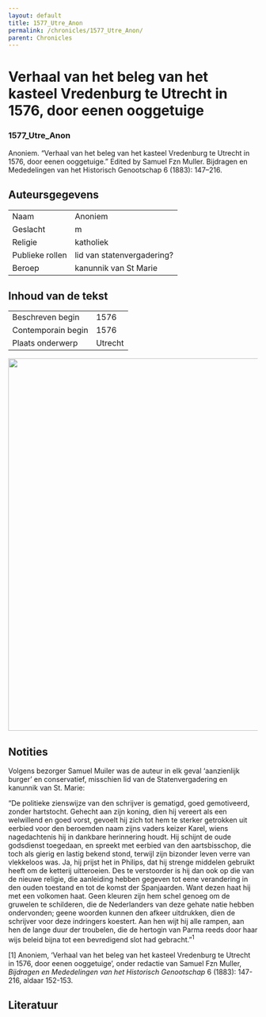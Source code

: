 ```yaml
---
layout: default
title: 1577_Utre_Anon
permalink: /chronicles/1577_Utre_Anon/
parent: Chronicles
--- 
```



# Verhaal van het beleg van het kasteel Vredenburg te Utrecht in 1576, door eenen ooggetuige 

### 1577_Utre_Anon 

Anoniem. “Verhaal van het beleg van het kasteel Vredenburg te Utrecht in 1576, door eenen ooggetuige.” Edited by Samuel Fzn Muller. Bijdragen en Mededelingen van het Historisch Genootschap 6 (1883): 147–216. 

## Auteursgegevens 

| | | 
| --------------- | --------------- | 
| Naam |  Anoniem | 
| Geslacht | m | 
| Religie | katholiek | 
| Publieke rollen | lid van statenvergadering? | 
| Beroep | kanunnik van St Marie | 

## Inhoud van de tekst 

| | | 
| --------------- | --------------- | 
| Beschreven begin | 1576 | 
| Contemporain begin | 1576 | 
| Plaats onderwerp | Utrecht | 

[<img src="..\..\barplots_chronicles\1577_Utre_Anon.jpg" width="750"/>](..\..\barplots_chronicles\1577_Utre_Anon.jpg) 

## Notities 

Volgens bezorger Samuel Muiler was de auteur in elk geval ‘aanzienlijk burger’
en conservatief, misschien lid van de Statenvergadering en kanunnik van St.
Marie:

“De politieke zienswijze van den schrijver is gematigd, goed gemotiveerd,
zonder hartstocht. Gehecht aan zijn koning, dien hij vereert als een
welwillend en goed vorst, gevoelt hij zich tot hem te sterker getrokken uit
eerbied voor den beroemden naam zijns vaders keizer Karel, wiens nagedachtenis
hij in dankbare herinnering houdt. Hij schijnt de oude godsdienst toegedaan,
en spreekt met eerbied van den aartsbisschop, die toch als gierig en lastig
bekend stond, terwijl zijn bizonder leven verre van vlekkeloos was. Ja, hij
prijst het in Philips, dat hij strenge middelen gebruikt heeft om de ketterij
uitteroeien. Des te verstoorder is hij dan ook op die van de nieuwe religie,
die aanleiding hebben gegeven tot eene verandering in den ouden toestand en
tot de komst der Spanjaarden. Want dezen haat hij met een volkomen haat. Geen
kleuren zijn hem schel genoeg om de gruwelen te schilderen, die de
Nederlanders van deze gehate natie hebben ondervonden; geene woorden kunnen
den afkeer uitdrukken, dien de schrijver voor deze indringers koestert. Aan
hen wijt hij alle rampen, aan hen de lange duur der troubelen, die de hertogin
van Parma reeds door haar wijs beleid bijna tot een bevredigend slot had
gebracht.”<sup>1</sup>

[1] Anoniem, ‘Verhaal van het beleg van het kasteel Vredenburg te Utrecht in
1576, door eenen ooggetuige’, onder redactie van Samuel Fzn Muller, _Bijdragen
en Mededelingen van het Historisch Genootschap_ 6 (1883): 147-216, aldaar
152-153.



## Literatuur 

